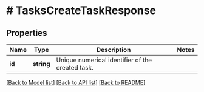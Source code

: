# # TasksCreateTaskResponse

## Properties

Name | Type | Description | Notes
------------ | ------------- | ------------- | -------------
**id** | **string** | Unique numerical identifier of the created task. | 

[[Back to Model list]](../../README.md#documentation-for-models) [[Back to API list]](../../README.md#documentation-for-api-endpoints) [[Back to README]](../../README.md)


